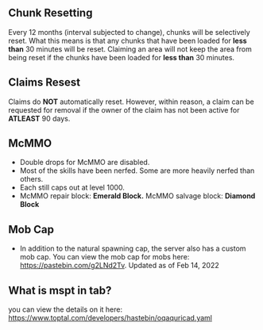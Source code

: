 ## Chunk Resetting
Every 12 months (interval subjected to change), chunks will be selectively reset. What this means is that any chunks that have been loaded for **less than** 30 minutes will be reset. Claiming an area will not keep the area from being reset if the chunks have been loaded for **less than** 30 minutes.


## Claims Resest
Claims do **NOT** automatically reset. However, within reason, a claim can be requested for removal if the owner of the claim has not been active for **ATLEAST** 90 days.


## McMMO
- Double drops for McMMO are disabled.
- Most of the skills have been nerfed. Some are more heavily nerfed than others.
- Each still caps out at level 1000.
- McMMO repair block: **Emerald Block.**    McMMO salvage block: **Diamond Block**


## Mob Cap
- In addition to the natural spawning cap, the server also has a custom mob cap. You can view the mob cap for mobs here: https://pastebin.com/g2LNd2Tv. Updated as of Feb 14, 2022


## What is mspt in tab?
you can view the details on it here: https://www.toptal.com/developers/hastebin/oqaquricad.yaml
